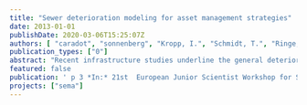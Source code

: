 ```yaml
---
title: "Sewer deterioration modeling for asset management strategies"
date: 2013-01-01
publishDate: 2020-03-06T15:25:07Z
authors: [ "caradot", "sonnenberg", "Kropp, I.", "Schmidt, T.", "Ringe, A.", "Denhez, S.", "Hartmann, A.", "rouault" ]
publication_types: ["0"]
abstract: "Recent infrastructure studies underline the general deterioration of sewer systems and the risk reversing public health, environment and increasing costs (ASCE, 2009). Aging pipes have not been inspected, replaced or rehabilitated rapidly enough to prevent sewer deterioration and increasing system failures (Tuccillo et al., 2010). According to a need survey conducted by EPA (2008), total funding needs for replacement, rehabilitation and expansion of existing collection systems for a 20 year period in the USA is 82.7 billions $, i.e. 28% of the total need of public agencies for wastewater treatment and collection. In the last 30 years, most municipalities have invested in sewer system expansion and treatment plant upgrade but a relatively small component has been allocated to the improvement of sewer system condition."
featured: false
publication: ' p 3 *In:* 21st  European Junior Scientist Workshop for Sewer Asset Management. Delft, The Netherlands. 20-22 November 2013'
projects: ["sema"]
---
```


